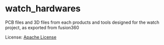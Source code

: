 # watch_hardwares
PCB files and 3D files from each products and tools designed for the watch project, as exported from fusion360

License: [Apache License](https://github.com/devATdbsutdio/watch_hardwares/blob/main/LICENSE)
